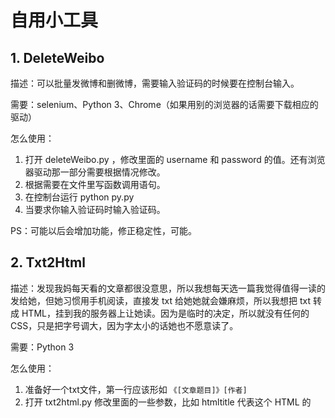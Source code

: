 # 自用小工具
## 1. DeleteWeibo
描述：可以批量发微博和删微博，需要输入验证码的时候要在控制台输入。

需要：selenium、Python 3、Chrome（如果用别的浏览器的话需要下载相应的驱动）

怎么使用：
1. 打开 deleteWeibo.py ，修改里面的 username 和 password 的值。还有浏览器驱动那一部分需要根据情况修改。
2. 根据需要在文件里写函数调用语句。
2. 在控制台运行 python py.py
3. 当要求你输入验证码时输入验证码。

PS：可能以后会增加功能，修正稳定性，可能。
## 2. Txt2Html
描述：发现我妈每天看的文章都很没意思，所以我想每天选一篇我觉得值得一读的发给她，但她习惯用手机阅读，直接发 txt 给她她就会嫌麻烦，所以我想把 txt 转成 HTML，挂到我的服务器上让她读。因为是临时的决定，所以就没有任何的 CSS，只是把字号调大，因为字太小的话她也不愿意读了。

需要：Python 3

怎么使用：
1. 准备好一个txt文件，第一行应该形如 `《[文章题目]》[作者]`
2. 打开 txt2html.py 修改里面的一些参数，比如 htmltitle 代表这个 HTML 的 <title>。
3.  `python txt2html.py [txt文件]` 
4. 检查生成的 HTML 文件，文件名为文章标题。

PS：可能以后会增加好看的样式，可能。
